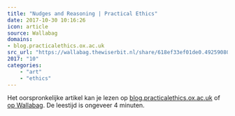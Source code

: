 ```yaml
---
title: "Nudges and Reasoning | Practical Ethics"
date: 2017-10-30 10:16:26
icon: article
source: Wallabag
domains:
- blog.practicalethics.ox.ac.uk
src_url: "https://wallabag.thewiserbit.nl/share/618ef33ef01de0.49259080"
2017: "10"
categories:
    - "art"
    - "ethics"
---
```

Het oorspronkelijke artikel kan je lezen op [blog.practicalethics.ox.ac.uk](http://blog.practicalethics.ox.ac.uk/2017/05/nudges-and-reasoning/) of [op Wallabag](https://wallabag.thewiserbit.nl/share/618ef33ef01de0.49259080). De leestijd is ongeveer 4 minuten.